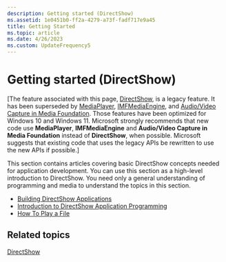 ```yaml
---
description: Getting started (DirectShow)
ms.assetid: 1e0451b0-ff2a-4279-a73f-fadf717e9a45
title: Getting Started
ms.topic: article
ms.date: 4/26/2023
ms.custom: UpdateFrequency5
---
```


# Getting started (DirectShow)

\[The feature associated with this page, [DirectShow](/windows/win32/directshow/directshow), is a legacy feature. It has been superseded by [MediaPlayer](/uwp/api/Windows.Media.Playback.MediaPlayer), [IMFMediaEngine](/windows/win32/api/mfmediaengine/nn-mfmediaengine-imfmediaengine), and [Audio/Video Capture in Media Foundation](windows/win32/medfound/audio-video-capture-in-media-foundation). Those features have been optimized for Windows 10 and Windows 11. Microsoft strongly recommends that new code use **MediaPlayer**, **IMFMediaEngine** and **Audio/Video Capture in Media Foundation** instead of **DirectShow**, when possible. Microsoft suggests that existing code that uses the legacy APIs be rewritten to use the new APIs if possible.\]

This section contains articles covering basic DirectShow concepts needed for application development. You can use this section as a high-level introduction to DirectShow. You need only a general understanding of programming and media to understand the topics in this section.

-   [Building DirectShow Applications](setting-up-the-build-environment.md)
-   [Introduction to DirectShow Application Programming](introduction-to-directshow-application-programming.md)
-   [How To Play a File](how-to-play-a-file.md)

## Related topics

<dl> <dt>

[DirectShow](directshow.md)
</dt> </dl>

 

 



